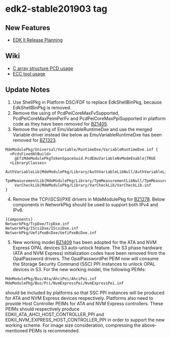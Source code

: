 # edk2-stable201903 tag

## New Features
* [EDK II Release Planning](https://github.com/tianocore/tianocore.github.io/wiki/EDK-II-Release-Planning)

## Wiki
* [C array structure PCD usage](https://bugzilla.tianocore.org/show_bug.cgi?id=1392)
* [ECC tool usage](https://github.com/tianocore/tianocore.github.io/wiki/ECC-tool)

## Update Notes
1. Use ShellPkg in Platform DSC/FDF to replace EdkShellBinPkg, because EdkShellBinPkg is removed.
2. Remove the using of PcdPeiCoreMaxFvSupported, PcdPeiCoreMaxPeimPerFv and PcdPeiCoreMaxPpiSupported
   in platform code as they have been removed for [BZ1405](https://bugzilla.tianocore.org/show_bug.cgi?id=1405).
3. Remove the using of EmuVariableRuntimeDxe and use the merged Variable driver instead like below as 
   EmuVariableRuntimeDxe has been removed for [BZ1323](https://bugzilla.tianocore.org/show_bug.cgi?id=1323).
  ```
  MdeModulePkg/Universal/Variable/RuntimeDxe/VariableRuntimeDxe.inf {
    <PcdsFixedAtBuild>
      gEfiMdeModulePkgTokenSpaceGuid.PcdEmuVariableNvModeEnable|TRUE
    <LibraryClasses>
      AuthVariableLib|MdeModulePkg/Library/AuthVariableLibNull/AuthVariableLibNull.inf
      TpmMeasurementLib|MdeModulePkg/Library/TpmMeasurementLibNull/TpmMeasurementLibNull.inf
      VarCheckLib|MdeModulePkg/Library/VarCheckLib/VarCheckLib.inf
  }
  ```
4. Remove the TCP/iSCSI/PXE drivers in MdeModulePkg for [BZ1278](https://bugzilla.tianocore.org/show_bug.cgi?id=1278). Below components in NetworkPkg should be used to support both IPv4 and IPv6.
  ```
[Components]
  NetworkPkg/TcpDxe/TcpDxe.inf
  NetworkPkg/IScsiDxe/IScsiDxe.inf
  NetworkPkg/UefiPxeBcDxe/UefiPxeBcDxe.inf
  ```
5. New working model [BZ1409](https://bugzilla.tianocore.org/show_bug.cgi?id=1409)
   has been adopted for the ATA and NVM Express OPAL devices S3 auto-unlock feature.
   The S3 phase hardware (ATA and NVM Express) initialization codes have been removed
   from the OpalPassword drivers. The OpalPasswordPei PEIM now will consume the
   Storage Security Command (SSC) PPI instances to unlock OPAL devices in S3. For
   the new working model, the following PEIMs:
  ```
  MdeModulePkg/Bus/Ata/AhciPei/AhciPei.inf
  MdeModulePkg/Bus/Pci/NvmExpressPei/NvmExpressPei.inf
  ```
   should be included by platforms so that SSC PPI instances will be produced for
   ATA and NVM Express devices respectively. Platforms also need to provide Host
   Controller PEIMs for ATA and NVM Express controllers. These PEIMs should respectively
   produce EDKII_ATA_AHCI_HOST_CONTROLLER_PPI and EDKII_NVM_EXPRESS_HOST_CONTROLLER_PPI
   in order to support the new working scheme. For image size consideration, compressing
   the above-mentioned PEIMs is recommended.